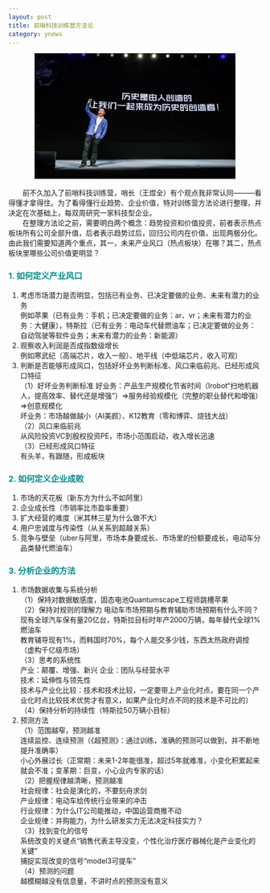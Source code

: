 ```yaml
---
layout: post
title: 前哨科技训练营方法论
category: ynews
---
```


<div align="center">
<img width="400" height="250" src="https://raw.githubusercontent.com/carrylaw/IMG/master/img/sucai66.png" /> 
</div> 

&emsp;&emsp;前不久加入了前哨科技训练营，哨长（王煜全）有个观点我非常认同———看得懂才拿得住。为了看得懂行业趋势、企业价值，特对训练营方法论进行整理，并决定在次基础上，每双周研究一家科技型企业。         
&emsp;&emsp;在整理方法论之前，需要明白两个概念：趋势投资和价值投资，前者表示热点板块所有公司全部升值，后者表示趋势过后，回归公司内在价值，出现两极分化。由此我们需要知道两个重点，其一，未来产业风口（热点板块）在哪？其二，热点板块里哪些公司价值更明显？       

### <span style="color:#008B8B;">1. 如何定义产业风口</span>     
1. 考虑市场潜力是否明显，包括已有业务、已决定要做的业务、未来有潜力的业务       
例如苹果（已有业务：手机；已决定要做的业务：ar、vr；未来有潜力的业务：大健康），特斯拉（已有业务：电动车代替燃油车；已决定要做的业务：自动驾驶等软件业务；未来有潜力的业务：新能源）
2. 观察收入利润是否成指数级增长         
例如寒武纪（高端芯片，收入一般）、地平线（中低端芯片，收入可观）
3. 判断是否能够形成风口，包括好坏业务判断标准、风口来临前兆、已经形成风口特征      
（1）好坏业务判断标准
好业务：产品生产规模化节省时间（Irobot“扫地机器人，提高效率、替代还是增强”）=>服务经验规模化（完整的职业替代和增强）=>创意规模化        
坏业务：市场越做越小（AI美颜）、K12教育（零和博弈、烧钱大战）          
（2）风口来临前兆      
从风险投资VC到股权投资PE，市场小范围启动，收入增长迅速     
（3）已经形成风口特征        
有头羊，有跟随，形成板块        

### <span style="color:#008B8B;">2. 如何定义企业成败</span>       
1. 市场的天花板（新东方为什么不如阿里）      
2. 企业成长性（市销率比市盈率重要）        
3. 扩大经营的难度（米其林三星为什么做不大）       
4. 用户忠诚度与传染性（从关系到超越关系）        
5. 竞争与壁垒（uber与阿里，市场本身要成长、市场里的份额要成长，电动车分品类替代燃油车）     

### <span style="color:#008B8B;">3. 分析企业的方法</span>        
1. 市场数据收集与系统分析     
（1）保持对数据敏感度，固态电池Quantumscape工程师跳槽苹果     
（2）保持对规则的理解力
电动车市场预期与教育辅助市场预期有什么不同？      
现有全球汽车保有量20亿台，特斯拉目标时年产2000万辆，每年替代全球1%燃油车         
教育辅导现有1%，而韩国时70%，每个人能交多少钱，东西太热政府调控（虚构千亿级市场）       
（3）思考的系统性        
产业：颠覆、增强、新兴
企业：团队与经营水平      
技术：延伸性与领先性          
技术与产业化比较：技术和技术比较，一定要带上产业化时点，要在同一个产业化时点比较技术优势才有意义，如果产业化时点不同的技术是不可比的）
（4）保持分析的持续性（特斯拉50万辆小目标）
2. 预测方法     
（1）范围越窄，预测越准         
连续监控、连续预测（《超预测》：通过训练，准确的预测可以做到，并不断地提升准确率）      
小心外展过长（正常期：未来1-2年能很准，超过5年就难准，小变化积累起来就会不准；变革期：巨变，小心业内专家的话）     
（2）把握规律越清晰，预测越准          
社会规律：社会是演化的，不要刻舟求剑         
产业规律：电动车给传统行业带来的冲击        
行业规律：为什么IT公司能推动，中国运营商推不动          
企业规律：并购能力，为什么研发实力无法决定科技实力？       
（3）找到变化的信号       
系统改变的关键点“销售代表主导没变，个性化治疗医疗器械化是产业变化的关键”       
捕捉实现改变的信号“model3可提车”           
（4）预测的问题        
越模糊越没有信息量，不讲时点的预测没有意义       

